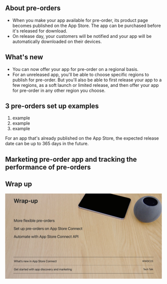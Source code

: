 ## About pre-orders

- When you make your app available for pre-order, its product page becomes published on the App Store. The app can be purchased before it's released for download.
- On release day, your customers will be notified and your app will be automatically downloaded on their devices.

## What's new

- You can now offer your app for pre-order on a regional basis.
- For an unreleased app, you'll be able to choose specific regions to publish for pre-order. But you'll also be able to first release your app to a few regions, as a soft launch or limited release, and then offer your app for pre-order in any other region you choose.

## 3 pre-orders set up examples
1. example
2. example
3. example


For an app that's already published on the App Store, the expected release date can be up to 365 days in the future.

## Marketing pre-order app and tracking the performance of pre-orders

## Wrap up

![Wrap up][wrap-up]

[wrap-up]: ../../../images/notes/wwdc23/10015/wrap-up.jpg
